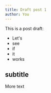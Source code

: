 ```yaml
---
title: Draft post 1
author: You
---
```


This is a post draft:

- Let's
- see
- if
- it
- works

## subtitle

More text
